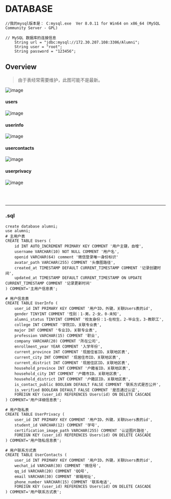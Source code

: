 # DATABASE

```
//我的mysql版本是： C:mysql.exe  Ver 8.0.11 for Win64 on x86_64 (MySQL Community Server - GPL)

// MySQL 数据库的连接信息
    String url = "jdbc:mysql://172.30.207.108:3306/Alumni";
    String user = "root";
    String password = "123456";
```


## Overview

> 由于表经常需要维护，此图可能不是最新。

![image](https://github.com/user-attachments/assets/f7a32491-3b3e-44fe-ae19-7daa96798dfc)


#### users

![image](https://github.com/user-attachments/assets/4fbdaba6-2ade-4ce3-a975-b0ba5227f385)

#### userinfo

![image](https://github.com/user-attachments/assets/0a939a44-a51b-4273-b857-7c7052ebc40d)


#### usercontacts

![image](https://github.com/user-attachments/assets/f629764d-9cb0-4d6d-981d-88b3b6360b96)


#### userprivacy

![image](https://github.com/user-attachments/assets/46cae6b0-5047-4588-9769-d6b0eceeb9c3)

<br><br>

---

### .sql

```
create database alumni;
use alumni;
# 主用户表
CREATE TABLE Users (
    id INT AUTO_INCREMENT PRIMARY KEY COMMENT '用户主键，自增',
    username VARCHAR(10) NOT NULL COMMENT '用户名',
    openid VARCHAR(64) comment '微信登录唯一身份标识' 
    avatar_path VARCHAR(255) COMMENT '头像图路径',
    created_at TIMESTAMP DEFAULT CURRENT_TIMESTAMP COMMENT '记录创建时间',
    updated_at TIMESTAMP DEFAULT CURRENT_TIMESTAMP ON UPDATE CURRENT_TIMESTAMP COMMENT '记录更新时间'
) COMMENT='主用户信息表';

# 用户信息表
CREATE TABLE UserInfo (
    user_id INT PRIMARY KEY COMMENT '用户ID，外键，关联Users表的id',
    gender TINYINT COMMENT '性别：1-男，2-女，0-未知',
    alumni_status TINYINT COMMENT '校友身份：1-在校生，2-毕业生，3-教职工',
    college INT COMMENT '学院ID，关联专业表',
    major INT COMMENT '专业ID，关联专业表',
    profession VARCHAR(15) COMMENT '职业',
    company VARCHAR(20) COMMENT '所在公司',
    enrollment_year YEAR COMMENT '入学年份',
    current_province INT COMMENT '现居住省ID，关联地区表',
    current_city INT COMMENT '现居住市ID，关联地区表',
    current_district INT COMMENT '现居住区ID，关联地区表',
    household_province INT COMMENT '户籍省ID，关联地区表',
    household_city INT COMMENT '户籍市ID，关联地区表',
    household_district INT COMMENT '户籍区ID，关联地区表',
    is_contact_public BOOLEAN DEFAULT FALSE COMMENT '联系方式是否公开',
    is_verified BOOLEAN DEFAULT FALSE COMMENT '是否通过认证',
    FOREIGN KEY (user_id) REFERENCES Users(id) ON DELETE CASCADE
) COMMENT='用户详细信息表';

# 用户隐私表
CREATE TABLE UserPrivacy (
    user_id INT PRIMARY KEY COMMENT '用户ID，外键，关联Users表的id',
    student_id VARCHAR(12) COMMENT '学号',
    certification_image_path VARCHAR(255) COMMENT '认证图片路径',
    FOREIGN KEY (user_id) REFERENCES Users(id) ON DELETE CASCADE
) COMMENT='用户隐私信息表';

# 用户联系方式表
CREATE TABLE UserContacts (
    user_id INT PRIMARY KEY COMMENT '用户ID，外键，关联Users表的id',
    wechat_id VARCHAR(30) COMMENT '微信号',
    qq_id VARCHAR(20) COMMENT 'QQ号',
    email VARCHAR(30) COMMENT '邮箱地址',
    phone_number VARCHAR(15) COMMENT '联系电话',
    FOREIGN KEY (user_id) REFERENCES Users(id) ON DELETE CASCADE
) COMMENT='用户联系方式表';

```
